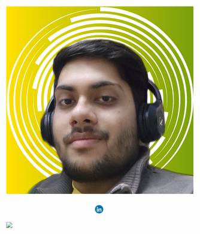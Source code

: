 # [![Nitin Sharma](https://github.com/Nitin-Sharma-coder/Nitin-Sharma-coder/blob/main/pic.png)]('')
<p align='center'>
  <a href="https://www.linkedin.com/in/nitin-sharma-b43136202/"><img height="30" src="https://github.com/Nitin-Sharma-coder/Nitin-Sharma-coder/blob/main/pic3.gif"></a>&nbsp;&nbsp;</p>
<img align="center" src="https://github-readme-stats.vercel.app/api/?username=Nitin-Sharma-coder&theme=dark" />


